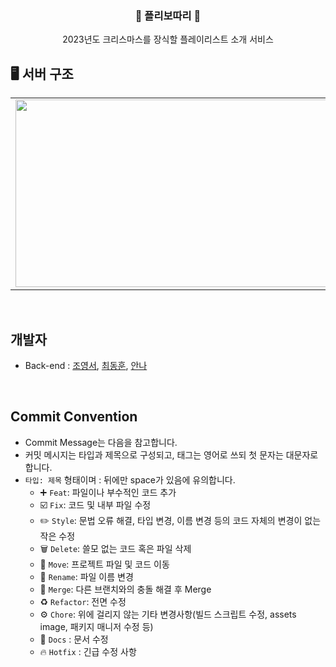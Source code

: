 <div align="center">

### 🎄 플리보따리 🎄
2023년도 크리스마스를 장식할 플레이리스트 소개 서비스

</div>  

## 🖥️ 서버 구조
<table>
  <tr>
    <td><img src="https://github.com/Playlist-pack/Server/assets/58305106/a9aadbf6-a43e-4481-be5d-1f3fbd5eb56e" width="600" height="300"></td>
  </tr>
</table>
<br>

## 개발자
- Back-end : [조영서](https://github.com/dudrhy12), [최동훈](https://github.com/ulsandonghun), [안나](https://github.com/An0401na)


<br>



## Commit Convention
- Commit Message는 다음을 참고합니다.
- 커밋 메시지는 타입과 제목으로 구성되고, 태그는 영어로 쓰되 첫 문자는 대문자로 합니다.
- `타입: 제목` 형태이며 : 뒤에만 space가 있음에 유의합니다.
    - ➕ `Feat`: 파일이나 부수적인 코드 추가
    - ☑️ `Fix`: 코드 및 내부 파일 수정
    - ✏️ `Style`: 문법 오류 해결, 타입 변경, 이름 변경 등의 코드 자체의 변경이 없는 작은 수정
    - 🗑️ `Delete`: 쓸모 없는 코드 혹은 파일 삭제
    - 🚚 `Move`: 프로젝트 파일 및 코드 이동
    - 📛 `Rename`: 파일 이름 변경
    - 🔀 `Merge`: 다른 브랜치와의 충돌 해결 후 Merge
    - ♻️ `Refactor`: 전면 수정
    - ⚙️ `Chore`: 위에 걸리지 않는 기타 변경사항(빌드 스크립트 수정, assets image, 패키지 매니저 수정 등)
    - 📃 `Docs` : 문서 수정
    - 🔥 `Hotfix` : 긴급 수정 사항


<br>
